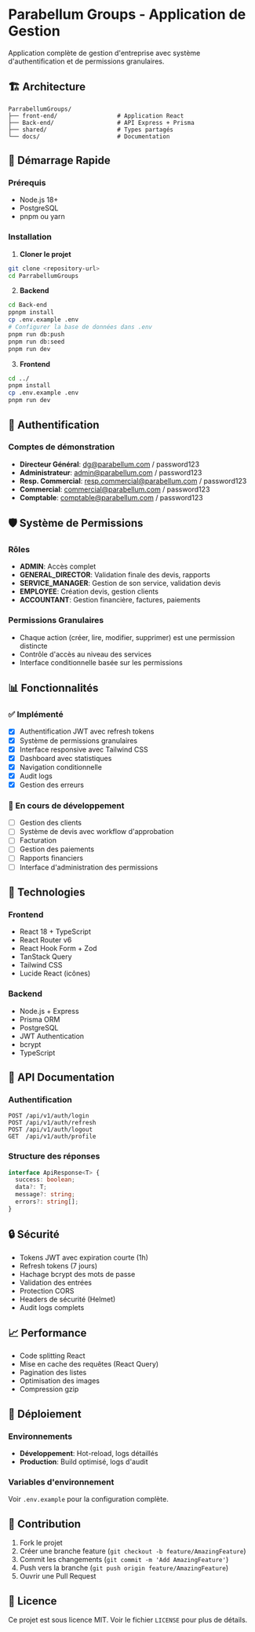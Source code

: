 # Parabellum Groups - Application de Gestion

Application complète de gestion d'entreprise avec système d'authentification et de permissions granulaires.

## 🏗️ Architecture

```
ParrabellumGroups/
├── front-end/                 # Application React
├── Back-end/                  # API Express + Prisma
├── shared/                    # Types partagés
└── docs/                      # Documentation
```

## 🚀 Démarrage Rapide

### Prérequis
- Node.js 18+
- PostgreSQL
- pnpm ou yarn

### Installation

1. **Cloner le projet**
```bash
git clone <repository-url>
cd ParrabellumGroups
```

2. **Backend**
```bash
cd Back-end
ppnpm install
cp .env.example .env
# Configurer la base de données dans .env
pnpm run db:push
pnpm run db:seed
pnpm run dev
```

3. **Frontend**
```bash
cd ../
pnpm install
cp .env.example .env
pnpm run dev
```

## 🔐 Authentification

### Comptes de démonstration
- **Directeur Général**: dg@parabellum.com / password123
- **Administrateur**: admin@parabellum.com / password123
- **Resp. Commercial**: resp.commercial@parabellum.com / password123
- **Commercial**: commercial@parabellum.com / password123
- **Comptable**: comptable@parabellum.com / password123

## 🛡️ Système de Permissions

### Rôles
- **ADMIN**: Accès complet
- **GENERAL_DIRECTOR**: Validation finale des devis, rapports
- **SERVICE_MANAGER**: Gestion de son service, validation devis
- **EMPLOYEE**: Création devis, gestion clients
- **ACCOUNTANT**: Gestion financière, factures, paiements

### Permissions Granulaires
- Chaque action (créer, lire, modifier, supprimer) est une permission distincte
- Contrôle d'accès au niveau des services
- Interface conditionnelle basée sur les permissions

## 📊 Fonctionnalités

### ✅ Implémenté
- [x] Authentification JWT avec refresh tokens
- [x] Système de permissions granulaires
- [x] Interface responsive avec Tailwind CSS
- [x] Dashboard avec statistiques
- [x] Navigation conditionnelle
- [x] Audit logs
- [x] Gestion des erreurs

### 🚧 En cours de développement
- [ ] Gestion des clients
- [ ] Système de devis avec workflow d'approbation
- [ ] Facturation
- [ ] Gestion des paiements
- [ ] Rapports financiers
- [ ] Interface d'administration des permissions

## 🔧 Technologies

### Frontend
- React 18 + TypeScript
- React Router v6
- React Hook Form + Zod
- TanStack Query
- Tailwind CSS
- Lucide React (icônes)

### Backend
- Node.js + Express
- Prisma ORM
- PostgreSQL
- JWT Authentication
- bcrypt
- TypeScript

## 📝 API Documentation

### Authentification
```
POST /api/v1/auth/login
POST /api/v1/auth/refresh
POST /api/v1/auth/logout
GET  /api/v1/auth/profile
```

### Structure des réponses
```typescript
interface ApiResponse<T> {
  success: boolean;
  data?: T;
  message?: string;
  errors?: string[];
}
```

## 🔒 Sécurité

- Tokens JWT avec expiration courte (1h)
- Refresh tokens (7 jours)
- Hachage bcrypt des mots de passe
- Validation des entrées
- Protection CORS
- Headers de sécurité (Helmet)
- Audit logs complets

## 📈 Performance

- Code splitting React
- Mise en cache des requêtes (React Query)
- Pagination des listes
- Optimisation des images
- Compression gzip

## 🚀 Déploiement

### Environnements
- **Développement**: Hot-reload, logs détaillés
- **Production**: Build optimisé, logs d'audit

### Variables d'environnement
Voir `.env.example` pour la configuration complète.

## 🤝 Contribution

1. Fork le projet
2. Créer une branche feature (`git checkout -b feature/AmazingFeature`)
3. Commit les changements (`git commit -m 'Add AmazingFeature'`)
4. Push vers la branche (`git push origin feature/AmazingFeature`)
5. Ouvrir une Pull Request

## 📄 Licence

Ce projet est sous licence MIT. Voir le fichier `LICENSE` pour plus de détails.